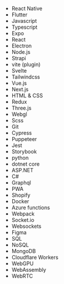 - React Native
- Flutter
- Javascript
- Typescript
- Expo
- React
- Electron
- Node.js
- Strapi
- vite (plugin)
- Svelte
- Tailwindcss
- Vue.js
- Next.js
- HTML & CSS
- Redux
- Three.js
- Webgl
- Scss
- Git
- Cypress
- Puppeteer
- Jest
- Storybook
- python
- dotnet core
- ASP.NET
- C#
- Graphql
- PWA
- Shopify
- Docker
- Azure functions
- Webpack
- Socket.io
- Websockets
- Figma
- SQL
- NoSQL
- MongoDB
- Cloudflare Workers
- WebGPU
- WebAssembly
- WebRTC
